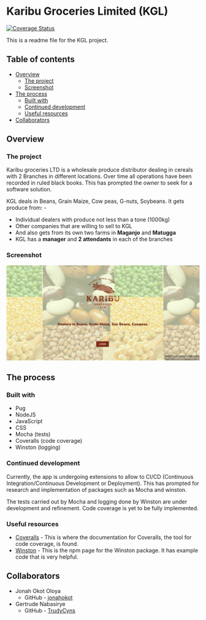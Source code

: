# Karibu Groceries Limited (KGL)

[![Coverage Status](https://coveralls.io/repos/github/TrudyCyns/KGL/badge.svg?branch=master)](https://coveralls.io/github/TrudyCyns/KGL?branch=master)

This is a readme file for the KGL project.

## Table of contents

- [Overview](#overview)
  - [The project](#the-project)
  - [Screenshot](#screenshot)
- [The process](#the-process)
  - [Built with](#built-with)
  - [Continued development](#continued-development)
  - [Useful resources](#useful-resources)
- [Collaborators](#collaborators)

## Overview

### The project

Karibu groceries LTD is a wholesale produce distributor dealing in cereals with 2 Branches in
different locations. Over time all operations have been recorded in ruled black books. This has
prompted the owner to seek for a software solution.

KGL deals in Beans, Grain Maize, Cow peas, G-nuts, Soybeans. It gets produce from: -

- Individual dealers with produce not less than a tone (1000kg)
- Other companies that are willing to sell to KGL
- And also gets from its own two farms in **Maganjo** and **Matugga**
- KGL has a **manager** and **2 attendants** in each of the branches

### Screenshot

![KGL App](./public/images/KGL.png)

## The process

### Built with

- Pug
- NodeJS
- JavaScript
- CSS
- Mocha (tests)
- Coveralls (code coverage)
- Winston (logging)

### Continued development

Currently, the app is undergoing extensions to allow to CI/CD (Continuous Integration/Continuous Development or Deployment). This has prompted for research and implementation of packages such as Mocha and winston.

The tests carried out by Mocha and logging done by Winston are under development and refinement. Code coverage is yet to be fully implemented.

### Useful resources

- [Coveralls](https://coveralls.io/) - This is where the documentation for Coveralls, the tool for code coverage, is found.
- [Winston](https://www.npmjs.com/package/winston) - This is the npm page for the Winston package. It has example code that is very helpful.

## Collaborators

- Jonah Okot Oloya
  - GitHub - [jonahokot](https://github.com/jonahokot)
- Gertrude Nabasirye
  - GitHub - [TrudyCyns](https://github.com/TrudyCyns)
